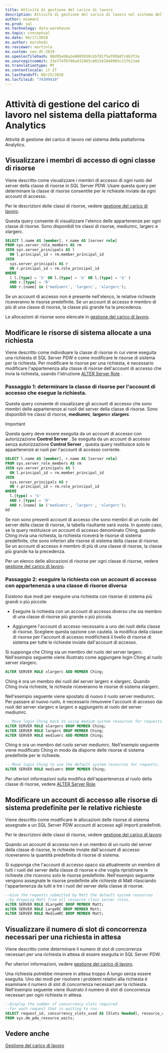 ```yaml
---
title: Attività di gestione del carico di lavoro
description: Attività di gestione del carico di lavoro nel sistema della piattaforma Analytics.
author: mzaman1
ms.prod: sql
ms.technology: data-warehouse
ms.topic: conceptual
ms.date: 04/17/2018
ms.author: murshedz
ms.reviewer: martinle
ms.custom: seo-dt-2019
ms.openlocfilehash: 88d95eb0a2e0805930cb5f01f5af05b8fc6b3f2e
ms.sourcegitcommit: 33e774fbf48a432485c601541840905c21f613a0
ms.translationtype: MT
ms.contentlocale: it-IT
ms.lasthandoff: 08/25/2020
ms.locfileid: "74399410"
---
```

# <a name="workload-management-tasks-in-analytics-platform-system"></a>Attività di gestione del carico di lavoro nel sistema della piattaforma Analytics
Attività di gestione del carico di lavoro nel sistema della piattaforma Analytics.

## <a name="view-login-members-of-each-resource-class"></a>Visualizzare i membri di accesso di ogni classe di risorse
Viene descritto come visualizzare i membri di accesso di ogni ruolo del server della classe di risorse in SQL Server PDW. Usare questa query per determinare la classe di risorse consentite per le richieste inviate da ogni account di accesso.  
  
Per le descrizioni delle classi di risorse, vedere [gestione del carico di lavoro](workload-management.md).  
  
Questa query consente di visualizzare l'elenco delle appartenenze per ogni classe di risorse. Sono disponibili tre classi di risorse, mediumrc, largerc e xlargerc.  
  
```sql  
SELECT l.name AS [member], r.name AS [server role]  
FROM sys.server_role_members AS rm  
JOIN sys.server_principals AS l  
  ON l.principal_id = rm.member_principal_id  
JOIN  
  sys.server_principals AS r  
  ON r.principal_id = rm.role_principal_id  
WHERE  
  ( l.[type] = 'S' OR l.[type] = 'U' OR l.[type] = 'G' )  
  AND r.[type] = 'R'  
  AND r.[name] in ('mediumrc', 'largerc', 'xlargerc');  
```  
  
Se un account di accesso non è presente nell'elenco, le relative richieste riceveranno le risorse predefinite. Se un account di accesso è membro di più di una classe di risorse, la classe più grande ha la precedenza.  
  
Le allocazioni di risorse sono elencate in [gestione del carico di lavoro](workload-management.md).  
  
## <a name="change-the-system-resources-allocated-to-a-request"></a>Modificare le risorse di sistema allocate a una richiesta
Viene descritto come individuare la classe di risorse in cui viene eseguita una richiesta di SQL Server PDW e come modificare le risorse di sistema per la richiesta. Per modificare le risorse per una richiesta, è necessario modificare l'appartenenza alla classe di risorse dell'account di accesso che invia la richiesta, usando l'istruzione [ALTER Server Role](../t-sql/statements/alter-server-role-transact-sql.md) .  
  
### <a name="step-1-determine-the-resource-class-for-the-login-running-the-request"></a>Passaggio 1: determinare la classe di risorse per l'account di accesso che esegue la richiesta.  
Questa query consente di visualizzare gli account di accesso che sono membri delle appartenenze ai ruoli del server della classe di risorse. Sono disponibili tre classi di risorse, **mediumrc**, **largerc**e **xlargerc**.  
  
> [!IMPORTANT]  
> Questa query deve essere eseguita da un account di accesso con autorizzazione **Control Server** . Se eseguita da un account di accesso senza autorizzazione **Control Server** , questa query restituisce solo le appartenenze ai ruoli per l'account di accesso corrente.  
  
```sql  
SELECT l.name AS [member], r.name AS [server role]  
FROM sys.server_role_members AS rm  
JOIN sys.server_principals AS l  
  ON l.principal_id = rm.member_principal_id  
JOIN  
  sys.server_principals AS r  
  ON r.principal_id = rm.role_principal_id  
WHERE  
  l.[type] = 'S'   
  AND r.[type] = 'R'  
  AND r.[name] in ('mediumrc', 'largerc', 'xlargerc');  
GO  
```  
  
Se non sono presenti account di accesso che sono membri di un ruolo del server della classe di risorse, la tabella risultante sarà vuota. In questo caso, se la query restituisce un account di accesso denominato Ching, quando Ching invia una richiesta, la richiesta riceverà le risorse di sistema predefinite, che sono inferiori alle risorse di sistema della classe di risorse. Se un account di accesso è membro di più di una classe di risorse, la classe più grande ha la precedenza.  
  
Per un elenco delle allocazioni di risorse per ogni classe di risorse, vedere [gestione del carico di lavoro](workload-management.md).  
  
### <a name="step-2-run-the-request-under-a-login-with-different-resource-class-membership"></a>Passaggio 2: eseguire la richiesta con un account di accesso con appartenenza a una classe di risorse diversa  
Esistono due modi per eseguire una richiesta con risorse di sistema più grandi o più piccole:  
  
-   Eseguire la richiesta con un account di accesso diverso che sia membro di una classe di risorse più grande o più piccola.  
  
-   Aggiungere l'account di accesso necessario a uno dei ruoli della classe di risorse. Scegliere questa opzione con cautela. la modifica della classe di risorse per l'account di accesso modificherà il livello di risorse di sistema per tutte le richieste inviate dall'account di accesso.  
  
Si supponga che Ching sia un membro del ruolo del server largerc. Nell'esempio seguente viene illustrato come aggiungere login Ching al ruolo server xlargerc.  
  
```sql  
ALTER SERVER ROLE xlargerc ADD MEMBER Ching;  
```  
  
Ching è ora un membro dei ruoli del server largerc e xlargerc. Quando Ching invia richieste, le richieste riceveranno le risorse di sistema xlargerc.  
  
Nell'esempio seguente viene spostato di nuovo il ruolo server mediumrc.  Per passare al nuovo ruolo, è necessario rimuovere l'account di accesso dai ruoli del server xlargerc e largerc e aggiungerlo al ruolo del server mediumrc.  
  
```sql  
-- Move login Ching back to using medium system resources for requests.  
ALTER SERVER ROLE xlargerc DROP MEMBER Ching;  
ALTER SERVER ROLE largerc DROP MEMBER Ching;  
ALTER SERVER ROLE mediumrc ADD MEMBER Ching;  
```  
  
Ching è ora un membro del ruolo server mediumrc.  Nell'esempio seguente viene modificato Ching in modo da disporre delle risorse di sistema predefinite per le richieste.  
  
```sql  
-- Move login Ching to use the default system resources for requests.  
ALTER SERVER ROLE mediumrc DROP MEMBER Ching;  
```  
  
Per ulteriori informazioni sulla modifica dell'appartenenza al ruolo della classe di risorse, vedere [ALTER Server Role](../t-sql/statements/alter-server-role-transact-sql.md).  

## <a name="change-a-login-to-the-default-system-resources-for-its-requests"></a>Modificare un account di accesso alle risorse di sistema predefinite per le relative richieste
Viene descritto come modificare le allocazioni delle risorse di sistema assegnate a un SQL Server PDW account di accesso agli importi predefiniti. 
  
Per le descrizioni delle classi di risorse, vedere [gestione del carico di lavoro](workload-management.md)  
  
Quando un account di accesso non è un membro di un ruolo del server della classe di risorse, le richieste inviate dall'account di accesso riceveranno la quantità predefinita di risorse di sistema.  
  
Si supponga che l'account di accesso opaco sia attualmente un membro di tutti i ruoli del server della classe di risorse e che voglia ripristinare le richieste che ricevono solo le risorse predefinite.  Nell'esempio seguente vengono assegnate le risorse predefinite alle richieste di Matt rilasciando l'appartenenza da tutti e tre i ruoli del server della classe di risorse.  
  
```sql  
--Give the requests submitted by Matt the default system resources   
--by dropping Matt from all resource class server roles.  
ALTER SERVER ROLE XLargeRC DROP MEMBER Matt;  
ALTER SERVER ROLE LargeRC DROP MEMBER Matt;  
ALTER SERVER ROLE MediumRC DROP MEMBER Matt;  
```  
  
## <a name="display-the-number-of-concurrency-slots-needed-for-a-waiting-request"></a>Visualizzare il numero di slot di concorrenza necessari per una richiesta in attesa
Viene descritto come determinare il numero di slot di concorrenza necessari per una richiesta in attesa di essere eseguita in SQL Server PDW.  
  
Per ulteriori informazioni, vedere [gestione del carico di lavoro](workload-management.md).  
  
Una richiesta potrebbe rimanere in attesa troppo A lungo senza essere eseguita. Uno dei modi per risolvere i problemi relativi alla richiesta è esaminare il numero di slot di concorrenza necessari per la richiesta.  Nell'esempio seguente viene illustrato il numero di slot di concorrenza necessari per ogni richiesta in attesa.  
  
```sql  
--Display the number of concurrency slots required   
--for each request that is waiting to run.  
SELECT request_id, concurrency_slots_used AS [Slots Needed], resource_class AS [Resource Class]  
FROM sys.dm_pdw_resource_waits;  
```  
  
  
## <a name="see-also"></a>Vedere anche  
[Gestione del carico di lavoro](workload-management.md)  
  

